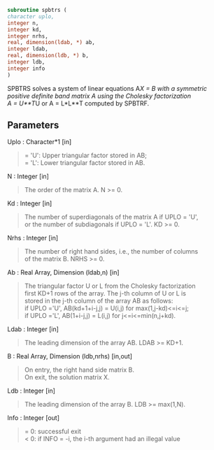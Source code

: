 ```fortran  
subroutine spbtrs (  
character uplo,  
integer n,  
integer kd,  
integer nrhs,  
real, dimension(ldab, *) ab,  
integer ldab,  
real, dimension(ldb, *) b,  
integer ldb,  
integer info  
)  
```  
  
SPBTRS solves a system of linear equations A*X = B with a symmetric  
positive definite band matrix A using the Cholesky factorization  
A = U**T*U or A = L*L**T computed by SPBTRF.  
  
## Parameters  
Uplo : Character*1 [in]  
> = 'U':  Upper triangular factor stored in AB;  
> = 'L':  Lower triangular factor stored in AB.  
  
N : Integer [in]  
> The order of the matrix A.  N >= 0.  
  
Kd : Integer [in]  
> The number of superdiagonals of the matrix A if UPLO = 'U',  
> or the number of subdiagonals if UPLO = 'L'.  KD >= 0.  
  
Nrhs : Integer [in]  
> The number of right hand sides, i.e., the number of columns  
> of the matrix B.  NRHS >= 0.  
  
Ab : Real Array, Dimension (ldab,n) [in]  
> The triangular factor U or L from the Cholesky factorization  
> first KD+1 rows of the array.  The j-th column of U or L is  
> stored in the j-th column of the array AB as follows:  
> if UPLO ='U', AB(kd+1+i-j,j) = U(i,j) for max(1,j-kd)<=i<=j;  
> if UPLO ='L', AB(1+i-j,j)    = L(i,j) for j<=i<=min(n,j+kd).  
  
Ldab : Integer [in]  
> The leading dimension of the array AB.  LDAB >= KD+1.  
  
B : Real Array, Dimension (ldb,nrhs) [in,out]  
> On entry, the right hand side matrix B.  
> On exit, the solution matrix X.  
  
Ldb : Integer [in]  
> The leading dimension of the array B.  LDB >= max(1,N).  
  
Info : Integer [out]  
> = 0:  successful exit  
> < 0:  if INFO = -i, the i-th argument had an illegal value  
  
